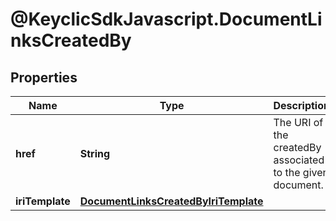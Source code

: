 # @KeyclicSdkJavascript.DocumentLinksCreatedBy

## Properties
Name | Type | Description | Notes
------------ | ------------- | ------------- | -------------
**href** | **String** | The URI of the createdBy associated to the given document. | [optional] 
**iriTemplate** | [**DocumentLinksCreatedByIriTemplate**](DocumentLinksCreatedByIriTemplate.md) |  | [optional] 


